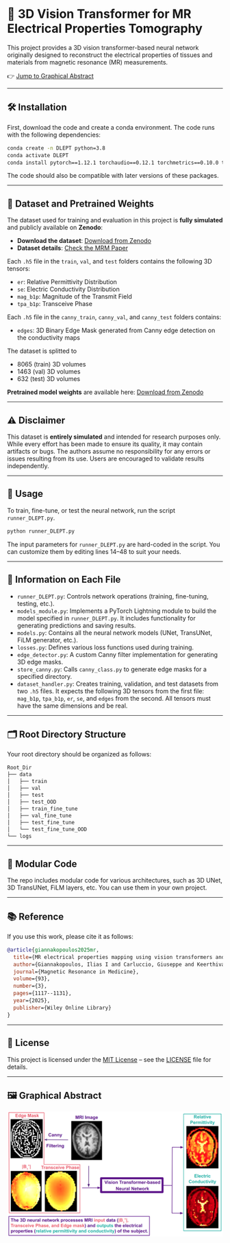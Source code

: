 # 🧠 3D Vision Transformer for MR Electrical Properties Tomography

This project provides a 3D vision transformer-based neural network originally designed to reconstruct the electrical properties of tissues and materials from magnetic resonance (MR) measurements.

👉 [Jump to Graphical Abstract](#graphical-abstract)

---

## 🛠️ Installation

First, download the code and create a conda environment. The code runs with the following dependencies:

```bash
conda create -n DLEPT python=3.8  
conda activate DLEPT  
conda install pytorch==1.12.1 torchaudio==0.12.1 torchmetrics==0.10.0 torchvision==0.13.1 pytorch-lightning==1.7.7  
```

The code should also be compatible with later versions of these packages.

---

## 📂 Dataset and Pretrained Weights

The dataset used for training and evaluation in this project is **fully simulated** and publicly available on **Zenodo**:

- **Download the dataset**: [Download from Zenodo](https://zenodo.org/records/15258256)  
- **Dataset details**: [Check the MRM Paper](https://onlinelibrary.wiley.com/doi/full/10.1002/mrm.30338)

Each `.h5` file in the `train`, `val`, and `test` folders contains the following 3D tensors:
- `er`: Relative Permittivity Distribution  
- `se`: Electric Conductivity Distribution  
- `mag_b1p`: Magnitude of the Transmit Field  
- `tpa_b1p`: Transceive Phase  

Each `.h5` file in the `canny_train`, `canny_val`, and `canny_test` folders contains:
- `edges`: 3D Binary Edge Mask generated from Canny edge detection on the conductivity maps

The dataset is splitted to 
- 8065 (train) 3D volumes
- 1463 (val) 3D volumes
- 632 (test) 3D volumes 

**Pretrained model weights** are available here: [Download from Zenodo](https://zenodo.org/records/15258256)

---

## ⚠️ Disclaimer

This dataset is **entirely simulated** and intended for research purposes only. While every effort has been made to ensure its quality, it may contain artifacts or bugs. The authors assume no responsibility for any errors or issues resulting from its use. Users are encouraged to validate results independently.

---

## 🚀 Usage

To train, fine-tune, or test the neural network, run the script `runner_DLEPT.py`.

```bash
python runner_DLEPT.py
```

The input parameters for `runner_DLEPT.py` are hard-coded in the script. You can customize them by editing lines 14–48 to suit your needs.

---

## 📄 Information on Each File

- `runner_DLEPT.py`: Controls network operations (training, fine-tuning, testing, etc.).
- `models_module.py`: Implements a PyTorch Lightning module to build the model specified in `runner_DLEPT.py`. It includes functionality for generating predictions and saving results.
- `models.py`: Contains all the neural network models (UNet, TransUNet, FiLM generator, etc.).
- `losses.py`: Defines various loss functions used during training.
- `edge_detector.py`: A custom Canny filter implementation for generating 3D edge masks.
- `store_canny.py`: Calls `canny_class.py` to generate edge masks for a specified directory.
- `dataset_handler.py`: Creates training, validation, and test datasets from two `.h5` files. It expects the following 3D tensors from the first file: `mag_b1p`, `tpa_b1p`, `er`, `se`, and `edges` from the second. All tensors must have the same dimensions and be real.

---

## 🗂️ Root Directory Structure

Your root directory should be organized as follows:

```
Root_Dir
├── data
│   ├── train
│   ├── val
│   ├── test
│   ├── test_OOD
│   ├── train_fine_tune
│   ├── val_fine_tune
│   ├── test_fine_tune
│   └── test_fine_tune_OOD
└── logs
```

---

## 🧩 Modular Code

The repo includes modular code for various architectures, such as 3D UNet, 3D TransUNet, FiLM layers, etc. You can use them in your own project.

---

## 📚 Reference

If you use this work, please cite it as follows:

```bibtex
@article{giannakopoulos2025mr,
  title={MR electrical properties mapping using vision transformers and canny edge detectors},
  author={Giannakopoulos, Ilias I and Carluccio, Giuseppe and Keerthivasan, Mahesh B and Koerzdoerfer, Gregor and Lakshmanan, Karthik and De Moura, Hector L and Cruz Serrall{\'e}s, Jos{\'e} E and Lattanzi, Riccardo},
  journal={Magnetic Resonance in Medicine},
  volume={93},
  number={3},
  pages={1117--1131},
  year={2025},
  publisher={Wiley Online Library}
}
```

---

## 📝 License

This project is licensed under the [MIT License](https://choosealicense.com/licenses/mit/) – see the [LICENSE](LICENSE) file for details.

---

<h2 id="graphical-abstract">🖼️ Graphical Abstract</h2>

![Graphical Representation of the Training and Testing](https://github.com/GiannakopoulosIlias/vision-transformer-network-for-mr-electrical-properties-tomography/blob/main/figures/graphical_abstract.png)

